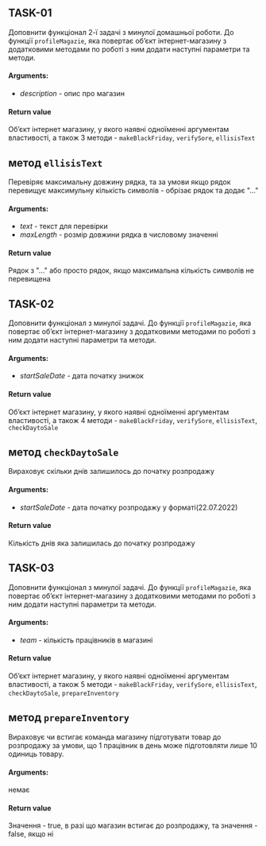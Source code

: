 ## TASK-01

Доповнити функціонал 2-ї задачі з минулої домашньої роботи. До функції `profileMagazie`, яка повертає обʼєкт інтернет-магазину з додатковими методами по роботі з ним додати наступні параметри та методи.

#### Arguments:

- _description_ - опис про магазин

#### Return value

Обʼєкт інтернет магазину, у якого наявні одноїменні аргументам властивості, а також 3 методи - `makeBlackFriday`, `verifySore`, `ellisisText`

## метод `ellisisText`

Перевіряє максимальну довжину рядка, та за умови якщо рядок перевищує максимульну кількість символів - обрізає рядок та додає "..."

#### Arguments:

- _text_ - текст для перевірки
- _maxLength_ - розмір довжини рядка в числовому значенні

#### Return value

Рядок з "..." або просто рядок, якщо максимальна кількість символів не перевищена

## TASK-02

Доповнити функціонал з минулої задачі. До функції `profileMagazie`, яка повертає обʼєкт інтернет-магазину з додатковими методами по роботі з ним додати наступні параметри та методи.

#### Arguments:

- _startSaleDate_ - дата початку знижок

#### Return value

Обʼєкт інтернет магазину, у якого наявні одноїменні аргументам властивості, а також 4 методи - `makeBlackFriday`, `verifySore`, `ellisisText`, `checkDaytoSale`

## метод `checkDaytoSale`

Вираховує скільки днів залишилось до початку розпродажу

#### Arguments:

- _startSaleDate_ - дата початку розпродажу у форматі(22.07.2022)

#### Return value

Кількість днів яка залишилась до початку розпродажу

## TASK-03

Доповнити функціонал з минулої задачі. До функції `profileMagazie`, яка повертає обʼєкт інтернет-магазину з додатковими методами по роботі з ним додати наступні параметри та методи.

#### Arguments:

- _team_ - кількість працівників в магазині

#### Return value

Обʼєкт інтернет магазину, у якого наявні одноїменні аргументам властивості, а також 5 методи - `makeBlackFriday`, `verifySore`, `ellisisText`, `checkDaytoSale`, `prepareInventory`

## метод `prepareInventory`

Вираховує чи встигає команда магазину підготувати товар до розпродажу за умови, що 1 працівник в день може підготовляти лише 10 одиниць товару.

#### Arguments:

немає

#### Return value

Значення - true, в разі що магазин встигає до розпродажу, та значення - false, якщо ні
